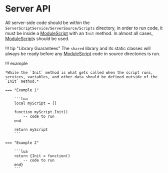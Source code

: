 [ModuleScript]: https://create.roblox.com/docs/reference/engine/classes/ModuleScript

Server API
==========

All server-side code should be within the `ServerScriptService/ServerSource/Scripts` directory, in order to run code, it must be inside a [ModuleScript] with an `Init` method. In almost all cases, [ModuleScript]s should be used.

!!! tip "Library Guarantees"
    The `shared` library and its static classes will always be ready before any [ModuleScript] code in source directories is run.

!!! example

    *While the `Init` method is what gets called when the script runs, services, variables, and other data should be defined outside of the `Init` method.*

    === "Example 1"

        ```lua
        local myScript = {}

        function myScript.Init()
            -- code to run
        end

        return myScript
        ```
    
    === "Example 2"

        ```lua
        return {Init = function()
            -- code to run
        end}
        ```